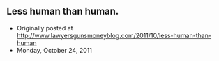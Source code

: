 ## Less human than human.

 * Originally posted at http://www.lawyersgunsmoneyblog.com/2011/10/less-human-than-human
 * Monday, October 24, 2011

 